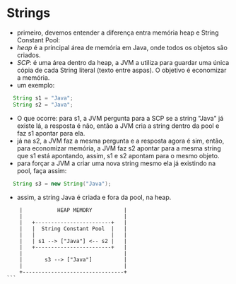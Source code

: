 # Strings
- primeiro, devemos entender a diferença entra memória heap e String Constant Pool:
- *heap* é a principal área de memória em Java, onde todos os objetos são criados.
- *SCP*: é uma área dentro da heap, a JVM a utiliza para guardar uma única cópia de cada String literal (texto entre aspas). O objetivo é economizar a memória.
- um exemplo:
```java
  String s1 = "Java";
  String s2 = "Java";
```
- O que ocorre: para s1, a JVM pergunta para a SCP se a string "Java" já existe lá, a resposta é não, então a JVM cria a string dentro da pool e faz s1 apontar para ela.
- já na s2, a JVM faz a mesma pergunta e a resposta agora é sim, então, para economizar memória, a JVM faz s2 apontar para a mesma string que s1 está apontando, assim, s1 e s2 apontam para o mesmo objeto.
- para forçar a JVM a criar uma nova string mesmo ela já existindo na pool, faça assim:
```java
  String s3 = new String("Java");
```
- assim, a string Java é criada e fora da pool, na heap.
````+--------------------------------+
    |           HEAP MEMORY          |
    |                                |
    |   +------------------------+   |
    |   |  String Constant Pool  |   |
    |   |                        |   |
    |   | s1 --> ["Java"] <-- s2 |   |
    |   +------------------------+   |
    |                                |
    |       s3 --> ["Java"]          |
    |                                |
    +--------------------------------+
```

